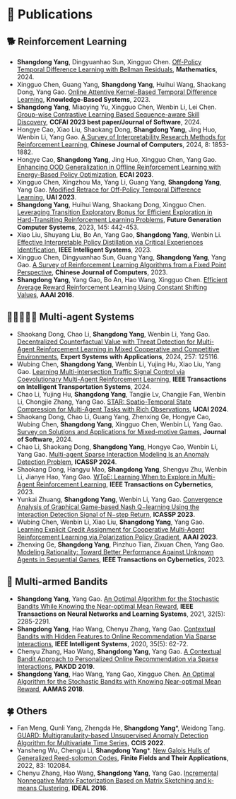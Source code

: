 
# 📝 Publications 
## 🐕 Reinforcement Learning
- **Shangdong Yang**, Dingyuanhao Sun, Xingguo Chen. [Off-Policy Temporal Difference Learning with Bellman Residuals](https://www.mdpi.com/2227-7390/12/22/3603), **Mathematics**, 2024.
- Xingguo Chen, Guang Yang, **Shangdong Yang**, Huihui Wang, Shaokang Dong, Yang Gao. [Online Attentive Kernel-Based Temporal Difference Learning](https://www.sciencedirect.com/science/article/abs/pii/S0950705123006524?fr=RR-2&ref=pdf_download&rr=7fa33c97ba723f89), **Knowledge-Based Systems**, 2023.
- **Shangdong Yang**, Miaoying Yu, Xingguo Chen, Wenbin Li, Lei Chen. [Group-wise Contrastive Learning Based Sequence-aware Skill Discovery](https://www.jos.org.cn/jos/article/abstract/7184), **CCFAI 2023 best paper/Journal of Software**, 2024.
- Hongye Cao, Xiao Liu, Shaokang Dong, **Shangdong Yang**, Jing Huo, Wenbin Li, Yang Gao. [A Survey of Interpretability Research Methods for Reinforcement Learning](http://cjc.ict.ac.cn/qwjs/view.asp?id=5960), **Chinese Journal of Computers**, 2024, 8: 1853-1882.
- Hongye Cao, **Shangdong Yang**, Jing Huo, Xingguo Chen, Yang Gao. [Enhancing OOD Generalization in Offline Reinforcement Learning with Energy-Based Policy Optimization](https://ebooks.iospress.nl/volumearticle/64220), **ECAI 2023**.
- Xingguo Chen, Xingzhou Ma, Yang Li, Guang Yang, **Shangdong Yang**, Yang Gao. [Modified Retrace for Off-Policy Temporal Difference Learning](https://openreview.net/forum?id=e5Th-IghYTM), **UAI 2023**.
- **Shangdong Yang**, Huihui Wang, Shaokang Dong, Xingguo Chen. [Leveraging Transition Exploratory Bonus for Efficient Exploration in Hard-Transiting Reinforcement Learning Problems](https://www.sciencedirect.com/science/article/pii/S0167739X2300136X?via%3Dihub), **Future Generation Computer Systems**, 2023, 145: 442-453.
- Xiao Liu, Shuyang Liu, Bo An, Yang Gao, **Shangdong Yang**, Wenbin Li. [Effective Interpretable Policy Distillation via Critical Experiences Identification](https://ieeexplore.ieee.org/abstract/document/10098283), **IEEE Intelligent Systems**, 2023.
- Xingguo Chen, Dingyuanhao Sun, Guang Yang, **Shangdong Yang**, Yang Gao. [A Survey of Reinforcement Learning Algorithms from a Fixed Point Perspective](http://cjc.ict.ac.cn/qwjs/view.asp?id=5782), **Chinese Journal of Computers**, 2023.
- **Shangdong Yang**, Yang Gao, Bo An, Hao Wang, Xingguo Chen. [Efficient Average Reward Reinforcement Learning Using Constant Shifting Values](https://ojs.aaai.org/index.php/AAAI/article/view/10285), **AAAI 2016**.

## 🧑🏻‍🤝‍🧑🏼 Multi-agent Systems
- Shaokang Dong, Chao Li, **Shangdong Yang**, Wenbin Li, Yang Gao. [Decentralized Counterfactual Value with Threat Detection for Multi-Agent Reinforcement Learning in Mixed Cooperative and Competitive Environments](https://www.sciencedirect.com/science/article/pii/S0957417424019833), **Expert Systems with Applications**, 2024, 257: 125116.
- Wubing Chen, **Shangdong Yang**, Wenbin Li, Yujing Hu, Xiao Liu, Yang Gao. [Learning Multi-intersection Traffic Signal Control via Coevolutionary Multi-Agent Reinforcement  Learning](https://ieeexplore.ieee.org/document/10556581), **IEEE Transactions on Intelligent Transportation Systems**, 2024.
- Chao Li, Yujing Hu, **Shangdong Yang**, Tangjie Lv, Changjie Fan, Wenbin Li, Chongjie Zhang, Yang Gao. [STAR: Spatio-Temporal State Compression for Multi-Agent Tasks with Rich Observations](https://www.ijcai.org/proceedings/2024/0014.pdf), **IJCAI 2024**.
- Shaokang Dong, Chao Li, Guang Yang, Zhenxing Ge, Hongye Cao, Wubing Chen, **Shangdong Yang**, Xingguo Chen, Wenbin Li, Yang Gao. [Survey on Solutions and Applications for Mixed-motive Games](https://www.jos.org.cn/jos/article/abstract/7212), **Journal of Software**, 2024.
- Chao Li, Shaokang Dong, **Shangdong Yang**, Hongye Cao, Wenbin Li, Yang Gao. [Multi-agent Sparse Interaction Modeling Is an Anomaly Detection Problem](https://ieeexplore.ieee.org/abstract/document/10446644/), **ICASSP 2024**.
- Shaokang Dong, Hangyu Mao, **Shangdong Yang**, Shengyu Zhu, Wenbin Li, Jianye Hao, Yang Gao. [WToE: Learning When to Explore in Multi-Agent Reinforcement Learning](https://ieeexplore.ieee.org/document/10324374), **IEEE Transactions on Cybernetics**, 2023.
- Yunkai Zhuang, **Shangdong Yang**, Wenbin Li, Yang Gao. [Convergence Analysis of Graphical Game-based Nash Q−learning Using the Interaction Detection Signal of N−step Return](https://ieeexplore.ieee.org/document/10095235), **ICASSP 2023**.
- Wubing Chen, Wenbin Li, Xiao Liu, **Shangdong Yang**, Yang Gao. [Learning Explicit Credit Assignment for Cooperative Multi-Agent Reinforcement Learning via Polarization Policy Gradient](https://ojs.aaai.org/index.php/AAAI/article/view/26364), **AAAI 2023**.
- Zhenxing Ge, **Shangdong Yang**, Pinzhuo Tian, Zixuan Chen, Yang Gao. [Modeling Rationality: Toward Better Performance Against Unknown Agents in Sequential Games](https://ieeexplore.ieee.org/abstract/document/9999061), **IEEE Transactions on Cybernetics**, 2023.

## 🎰 Multi-armed Bandits
- **Shangdong Yang**, Yang Gao. [An Optimal Algorithm for the Stochastic Bandits While Knowing the Near-optimal Mean Reward](https://ieeexplore.ieee.org/abstract/document/9104874), **IEEE Transactions on Neural Networks and Learning Systems**, 2021, 32(5): 2285-2291.
- **Shangdong Yang**, Hao Wang, Chenyu Zhang, Yang Gao. [Contextual Bandits with Hidden Features to Online Recommendation Via Sparse Interactions](https://ieeexplore.ieee.org/abstract/document/9144427), **IEEE Intelligent Systems**, 2020, 35(5): 62-72.
- Chenyu Zhang, Hao Wang, **Shangdong Yang**, Yang Gao. [A Contextual Bandit Approach to Personalized Online Recommendation via Sparse Interactions](https://link.springer.com/chapter/10.1007/978-3-030-16145-3_31), **PAKDD 2019**.
- **Shangdong Yang**, Hao Wang, Yang Gao, Xingguo Chen. [An Optimal Algorithm for the Stochastic Bandits with Knowing Near-optimal Mean Reward](https://www.ifaamas.org/Proceedings/aamas2018/pdfs/p2130.pdf), **AAMAS 2018**.

## 🍀 Others
- Fan Meng, Qunli Yang, Zhengda He, **Shangdong Yang***, Weidong Tang. [GUARD: Multigranularity-based Unsupervised Anomaly Detection Algorithm for Multivariate Time Series](https://ieeexplore.ieee.org/abstract/document/10016429), **CCIS 2022**.
- Yansheng Wu, Chengju Li, **Shangdong Yang***. [New Galois Hulls of Generalized Reed-solomon Codes](https://www.sciencedirect.com/science/article/pii/S1071579722000934), **Finite Fields and Their Applications**, 2022, 83: 102084.
- Chenyu Zhang, Hao Wang, **Shangdong Yang**, Yang Gao. [Incremental Nonnegative Matrix Factorization Based on Matrix Sketching and k-means Clustering](https://link.springer.com/chapter/10.1007/978-3-319-46257-8_46), **IDEAL 2016**.
